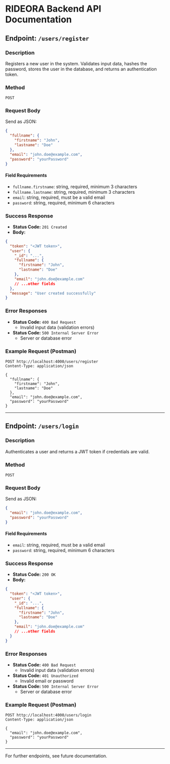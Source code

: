 # RIDEORA Backend API Documentation

## Endpoint: `/users/register`

### Description

Registers a new user in the system. Validates input data, hashes the password, stores the user in the database, and returns an authentication token.

### Method

`POST`

<!--
This section describes the expected structure and content of the request body for the relevant API endpoint(s). Include details about required and optional fields, data types, and example payloads to help users construct valid requests.
-->

### Request Body

Send as JSON:

```json
{
  "fullname": {
    "firstname": "John",
    "lastname": "Doe"
  },
  "email": "john.doe@example.com",
  "password": "yourPassword"
}
```

#### Field Requirements

- `fullname.firstname`: string, required, minimum 3 characters
- `fullname.lastname`: string, required, minimum 3 characters
- `email`: string, required, must be a valid email
- `password`: string, required, minimum 6 characters

### Success Response

- **Status Code:** `201 Created`
- **Body:**

```json
{
  "token": "<JWT token>",
  "user": {
    "_id": "...",
    "fullname": {
      "firstname": "John",
      "lastname": "Doe"
    },
    "email": "john.doe@example.com"
    // ...other fields
  },
  "message": "User created successfully"
}
```

### Error Responses

- **Status Code:** `400 Bad Request`
  - Invalid input data (validation errors)
- **Status Code:** `500 Internal Server Error`
  - Server or database error

### Example Request (Postman)

```
POST http://localhost:4000/users/register
Content-Type: application/json

{
  "fullname": {
    "firstname": "John",
    "lastname": "Doe"
  },
  "email": "john.doe@example.com",
  "password": "yourPassword"
}
```

---

## Endpoint: `/users/login`

### Description

Authenticates a user and returns a JWT token if credentials are valid.

### Method

`POST`

### Request Body

Send as JSON:

```json
{
  "email": "john.doe@example.com",
  "password": "yourPassword"
}
```

#### Field Requirements

- `email`: string, required, must be a valid email
- `password`: string, required, minimum 6 characters

### Success Response

- **Status Code:** `200 OK`
- **Body:**

```json
{
  "token": "<JWT token>",
  "user": {
    "_id": "...",
    "fullname": {
      "firstname": "John",
      "lastname": "Doe"
    },
    "email": "john.doe@example.com"
    // ...other fields
  }
}
```

### Error Responses

- **Status Code:** `400 Bad Request`
  - Invalid input data (validation errors)
- **Status Code:** `401 Unauthorized`
  - Invalid email or password
- **Status Code:** `500 Internal Server Error`
  - Server or database error

### Example Request (Postman)

```
POST http://localhost:4000/users/login
Content-Type: application/json

{
  "email": "john.doe@example.com",
  "password": "yourPassword"
}
```

---

For further endpoints, see future documentation.
